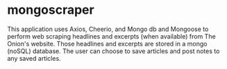 # mongoscraper

This application uses Axios, Cheerio, and Mongo db and Mongoose to perform web scraping headlines and excerpts (when available) from The Onion's website.  Those headlines and excerpts are stored in a mongo (noSQL) database.  The user can choose to save articles and post notes to any saved articles.  
